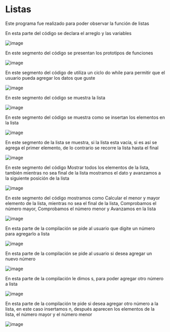 # Listas

Este programa fue realizado para poder observar la función de listas 

En esta parte del código se declara el arreglo y  las variables

![image](https://user-images.githubusercontent.com/71095993/97481259-27a68280-191a-11eb-97e3-45eaa162aa90.png)

En este segmento del código se presentan los prototipos de funciones 

![image](https://user-images.githubusercontent.com/71095993/97481591-aa2f4200-191a-11eb-92d7-c9dc585de9ea.png)

En este segmento del código de utiliza un ciclo do while para permitir que el usuario pueda agregar los datos que guste

![image](https://user-images.githubusercontent.com/71095993/97481834-fbd7cc80-191a-11eb-93d8-eab0adc36473.png)

En este segmento del código se muestra la lista 

![image](https://user-images.githubusercontent.com/71095993/97481922-18740480-191b-11eb-885f-8c95a2458d52.png)

En este segmento del código se muestra como se insertan los elementos en la lista

![image](https://user-images.githubusercontent.com/71095993/97482471-d0a1ad00-191b-11eb-9b97-61caf4ab7f3b.png)

En este segmento de la lista se muestra, si la lista esta vacía, si es así se agrega el primer elemento, de lo contrario se recorre la lista hasta el final 

![image](https://user-images.githubusercontent.com/71095993/97483073-9dabe900-191c-11eb-9316-b9a90a773823.png)

En este segmento del código Mostrar todos los elementos de la lista, también mientras no sea final de la lista mostramos el dato y avanzamos a la siguiente posición de la lista 

![image](https://user-images.githubusercontent.com/71095993/97484044-d7c9ba80-191d-11eb-811e-f9861ed22b6f.png)

En este segmento del código mostramos como Calcular el menor y mayor elemento de la lista, mientras no sea el final de la lista, Comprobamos el número mayor, Comprobamos el número menor y Avanzamos en la lista 

![image](https://user-images.githubusercontent.com/71095993/97484813-df3d9380-191e-11eb-8225-ca94e58c716f.png)

En esta parte de la compilación se pide al usuario que digite un número para agregarlo a lista  

![image](https://user-images.githubusercontent.com/71095993/97486198-ba4a2000-1920-11eb-8c85-e38c934808e0.png)

En esta parte de la compilación se pide al usuario si desea agregar un nuevo número 

![image](https://user-images.githubusercontent.com/71095993/97486830-9cc98600-1921-11eb-8716-85c88d6c770a.png)

En esta parte de la compilación le dimos s, para poder agregar otro número a lista 

![image](https://user-images.githubusercontent.com/71095993/97487458-82dc7300-1922-11eb-9322-6882d9617c74.png)

En esta parte de la compilación te pide si desea agregar otro número a la lista, en este caso insertamos n, después aparecen los elementos de la lista, el número mayor y el número menor 

![image](https://user-images.githubusercontent.com/71095993/97488097-668d0600-1923-11eb-88ed-df9d0ffc05d8.png)
